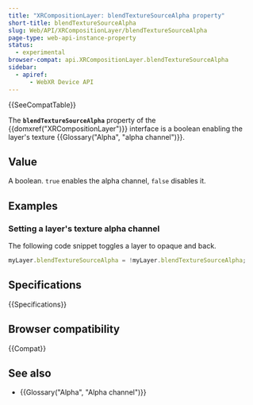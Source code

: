 ```yaml
---
title: "XRCompositionLayer: blendTextureSourceAlpha property"
short-title: blendTextureSourceAlpha
slug: Web/API/XRCompositionLayer/blendTextureSourceAlpha
page-type: web-api-instance-property
status:
  - experimental
browser-compat: api.XRCompositionLayer.blendTextureSourceAlpha
sidebar:
  - apiref:
      - WebXR Device API
---
```


{{SeeCompatTable}}

The **`blendTextureSourceAlpha`** property of the {{domxref("XRCompositionLayer")}} interface is a boolean enabling the layer's texture {{Glossary("Alpha", "alpha channel")}}.

## Value

A boolean. `true` enables the alpha channel, `false` disables it.

## Examples

### Setting a layer's texture alpha channel

The following code snippet toggles a layer to opaque and back.

```js
myLayer.blendTextureSourceAlpha = !myLayer.blendTextureSourceAlpha;
```

## Specifications

{{Specifications}}

## Browser compatibility

{{Compat}}

## See also

- {{Glossary("Alpha", "Alpha channel")}}
